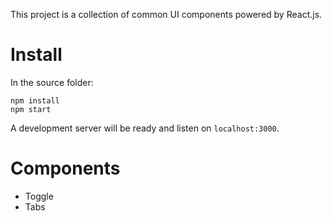 This project is a collection of common UI components powered by React.js.

# Install
In the source folder:
```Shell
npm install
npm start
```
A development server will be ready and listen on `localhost:3000`.

# Components
- Toggle
- Tabs